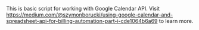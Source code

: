 This is basic script for working with Google Calendar API. Visit https://medium.com/@szymonborucki/using-google-calendar-and-spreadsheet-api-for-billing-automation-part-i-cde1064b6a69 to learn more.
